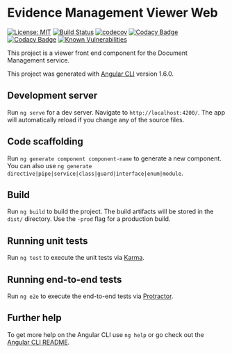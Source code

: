 # Evidence Management Viewer Web
[![License: MIT](https://img.shields.io/badge/License-MIT-yellow.svg)](https://opensource.org/licenses/MIT)
[![Build Status](https://travis-ci.org/hmcts/em-viewer-web.svg?branch=master)](https://travis-ci.org/hmcts/em-viewer-web) 
[![codecov](https://codecov.io/gh/hmcts/em-viewer-web/branch/master/graph/badge.svg)](https://codecov.io/gh/hmcts/em-viewer-web) 
[![Codacy Badge](https://api.codacy.com/project/badge/Grade/8931f0f4be494ecc9ff88d11b367d21e)](https://www.codacy.com/app/HMCTS/em-viewer-web) 
[![Codacy Badge](https://api.codacy.com/project/badge/Coverage/8931f0f4be494ecc9ff88d11b367d21e)](https://www.codacy.com/app/HMCTS/em-viewer-web) 
[![Known Vulnerabilities](https://snyk.io/test/github/hmcts/em-viewer-web/badge.svg)](https://snyk.io/test/github/hmcts/em-viewer-web) 

This project is a viewer front end component for the Document Management service.

This project was generated with [Angular CLI](https://github.com/angular/angular-cli) version 1.6.0.

## Development server

Run `ng serve` for a dev server. Navigate to `http://localhost:4200/`. The app will automatically reload if you change any of the source files.

## Code scaffolding

Run `ng generate component component-name` to generate a new component. You can also use `ng generate directive|pipe|service|class|guard|interface|enum|module`.

## Build

Run `ng build` to build the project. The build artifacts will be stored in the `dist/` directory. Use the `-prod` flag for a production build.

## Running unit tests

Run `ng test` to execute the unit tests via [Karma](https://karma-runner.github.io).

## Running end-to-end tests

Run `ng e2e` to execute the end-to-end tests via [Protractor](http://www.protractortest.org/).

## Further help

To get more help on the Angular CLI use `ng help` or go check out the [Angular CLI README](https://github.com/angular/angular-cli/blob/master/README.md).
